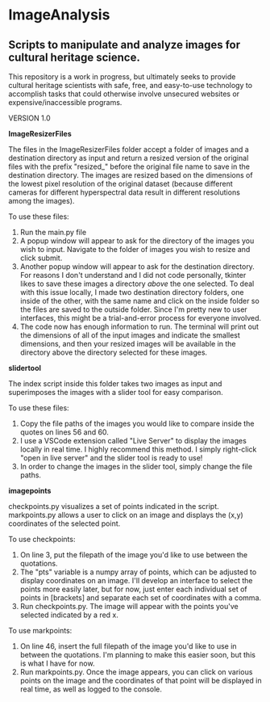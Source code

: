 # ImageAnalysis
## Scripts to manipulate and analyze images for cultural heritage science.

This repository is a work in progress, but ultimately seeks to provide cultural heritage scientists with safe, free, and easy-to-use technology to accomplish tasks that could otherwise involve unsecured websites or expensive/inaccessible programs.

VERSION 1.0

**ImageResizerFiles**

The files in the ImageResizerFiles folder accept a folder of images and a destination directory as input and return a resized version of the original files with the prefix "resized_" before the original file name to save in the destination directory. The images are resized based on the dimensions of the lowest pixel resolution of the original dataset (because different cameras for different hyperspectral data result in different resolutions among the images). 

To use these files:
1. Run the main.py file
2. A popup window will appear to ask for the directory of the images you wish to input. Navigate to the folder of images you wish to resize and click submit.
3. Another popup window will appear to ask for the destination directory. For reasons I don't understand and I did not code personally, tkinter likes to save these images a directory *above* the one selected. To deal with this issue locally, I made two destination directory folders, one inside of the other, with the same name and click on the inside folder so the files are saved to the outside folder. Since I'm pretty new to user interfaces, this might be a trial-and-error process for everyone involved.
4. The code now has enough information to run. The terminal will print out the dimensions of all of the input images and indicate the smallest dimensions, and then your resized images will be available in the directory above the directory selected for these images. 


**slidertool**

The index script inside this folder takes two images as input and superimposes the images with a slider tool for easy comparison.

To use these files:
1. Copy the file paths of the images you would like to compare inside the quotes on lines 56 and 60.
2. I use a VSCode extension called "Live Server" to display the images locally in real time. I highly recommend this method. I simply right-click "open in live server" and the slider tool is ready to use! 
3. In order to change the images in the slider tool, simply change the file paths.

**imagepoints**
 
checkpoints.py visualizes a set of points indicated in the script. markpoints.py allows a user to click on an image and displays the (x,y) coordinates of the selected point.

To use checkpoints:
1. On line 3, put the filepath of the image you'd like to use between the quotations.
2. The "pts" variable is a numpy array of points, which can be adjusted to display coordinates on an image. I'll develop an interface to select the points more easily later, but for now, just enter each individual set of points in [brackets] and separate each set of coordinates with a comma.
3. Run checkpoints.py. The image will appear with the points you've selected indicated by a red x.

To use markpoints:
1. On line 46, insert the full filepath of the image you'd like to use in between the quotations. I'm planning to make this easier soon, but this is what I have for now.
2. Run markpoints.py. Once the image appears, you can click on various points on the image and the coordinates of that point will be displayed in real time, as well as logged to the console.
